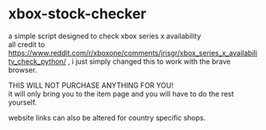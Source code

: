 # xbox-stock-checker
a simple script designed to check xbox series x availability</br>
all credit to https://www.reddit.com/r/xboxone/comments/jrisgr/xbox_series_x_availability_check_python/ , i just simply changed this to work with the brave browser.</br>

THIS WILL NOT PURCHASE ANYTHING FOR YOU!</br>
it will only bring you to the item page and you will have to do the rest yourself.</br>

website links can also be altered for country specific shops.
